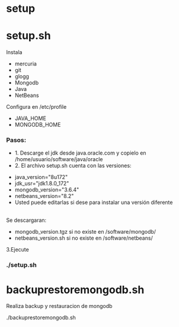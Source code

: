 # setup

<h1> setup.sh </h1>
Instala
<ul>
        <li>mercuria</li>
        <li> git</li>
        <li>glogg</li>
        <li>Mongodb</li>
        <li>Java</li>
        <li>NetBeans</li>
</ul>        
       
Configura en /etc/profile
<ul>
        <li>   JAVA_HOME</li>
        <li>   MONGODB_HOME</li>
</ul>       
<h3>Pasos:</h3>
<ul>
        <li>1. Descarge el jdk desde java.oracle.com y copielo en /home/usuario/software/java/oracle</li>
        <li>2. El archivo setup.sh cuenta con las versiones:</li>
</ul>        
<p>
        <ul>
                <li>java_version="8u172"</li>
  <li>jdk_usr="jdk1.8.0_172"</li>
  <li>mongodb_version="3.6.4"</li>
  <li>netbeans_version="8.2"</li>
  <li>Usted puede editarlas si dese para instalar una versión diferente</li>
                </ul>
</p>
<br>
Se descargaran:
<ul>
        <li>mongodb_version.tgz si no existe en /software/mongodb/ </li>
        <li>netbeans_version.sh si no existe en /software/netbeans/</li>
        </ul>

3.Ejecute
<h3>./setup.sh</h3>


<p>
<h1>backuprestoremongodb.sh </h1>
Realiza backup y restauracion de mongodb

./backuprestoremongodb.sh

